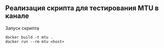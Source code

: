 ## Реализация скрипта для тестирования MTU в канале

Запуск скрипта

```
docker build -t mtu .
docker run --rm mtu <host>
```
